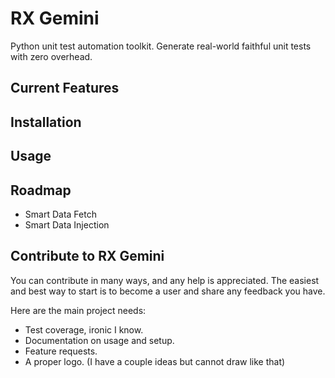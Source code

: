 # RX Gemini

Python unit test automation toolkit. Generate real-world faithful unit tests with zero overhead.

## Current Features

## Installation

## Usage

## Roadmap

- Smart Data Fetch
- Smart Data Injection

## Contribute to RX Gemini

You can contribute in many ways, and any help is appreciated. The easiest and best way to start is to become a user and share any feedback you have.

Here are the main project needs:

- Test coverage, ironic I know.
- Documentation on usage and setup.
- Feature requests.
- A proper logo. (I have a couple ideas but cannot draw like that)
